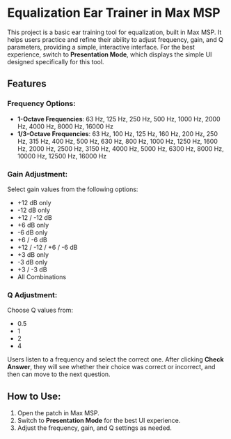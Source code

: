 # Equalization Ear Trainer in Max MSP

This project is a basic ear training tool for equalization, built in Max MSP. It helps users practice and refine their ability to adjust frequency, gain, and Q parameters, providing a simple, interactive interface. For the best experience, switch to **Presentation Mode**, which displays the simple UI designed specifically for this tool.

## Features

### Frequency Options:
- **1-Octave Frequencies**: 63 Hz, 125 Hz, 250 Hz, 500 Hz, 1000 Hz, 2000 Hz, 4000 Hz, 8000 Hz, 16000 Hz
- **1/3-Octave Frequencies**: 63 Hz, 100 Hz, 125 Hz, 160 Hz, 200 Hz, 250 Hz, 315 Hz, 400 Hz, 500 Hz, 630 Hz, 800 Hz, 1000 Hz, 1250 Hz, 1600 Hz, 2000 Hz, 2500 Hz, 3150 Hz, 4000 Hz, 5000 Hz, 6300 Hz, 8000 Hz, 10000 Hz, 12500 Hz, 16000 Hz

### Gain Adjustment:
Select gain values from the following options:
- +12 dB only
- -12 dB only
- +12 / -12 dB
- +6 dB only
- -6 dB only
- +6 / -6 dB
- +12 / -12 / +6 / -6 dB
- +3 dB only
- -3 dB only
- +3 / -3 dB
- All Combinations

### Q Adjustment:
Choose Q values from:
- 0.5
- 1
- 2
- 4

Users listen to a frequency and select the correct one. After clicking **Check Answer**, they will see whether their choice was correct or incorrect, and then can move to the next question.

## How to Use:
1. Open the patch in Max MSP.
2. Switch to **Presentation Mode** for the best UI experience.
3. Adjust the frequency, gain, and Q settings as needed.
